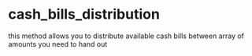 # cash_bills_distribution
this method allows you to distribute available cash bills between array of amounts you need to hand out
